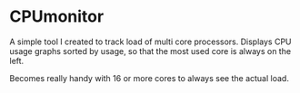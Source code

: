 # CPUmonitor

A simple tool I created to track load of multi core processors. Displays CPU usage graphs sorted by usage, so that the most used core is always on the left.

Becomes really handy with 16 or more cores to always see the actual load.
